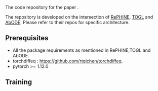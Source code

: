 The code repository for the paper .

The repository is developed on the intersection of [RePHINE](https://github.com/Aalto-QuML/RePHINE), [TOGL](https://github.com/BorgwardtLab/TOGL) and [AbODE](https://github.com/yogeshverma1998/AbODE). Please refer to their repos for specific architecture.


## Prerequisites

- All the package requirements as mentioned in RePHINE,TOGL and AbODE.
- torchdiffeq : https://github.com/rtqichen/torchdiffeq.
- pytorch >= 1.12.0


## Training

